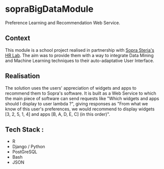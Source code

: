 # sopraBigDataModule

Preference Learning and Recommendation Web Service.

## Context

This module is a school project realised in partnership with [Sopra Steria's HR Lab](http://www.soprahr.com/fr). The aim was to provide them with a way to integrate Data Mining and Machine Learning techniques to their auto-adaptative User Interface.

## Realisation

The solution uses the users' appreciation of widgets and apps to recommend them to Sopra's software. It is built as a Web Service to which the main piece of software can send requests like "Which widgets and apps should I display to user lambda ?", giving responses as "From what we know of this user's preferences, we would recommend to display widgets [3, 2, 5, 1, 4] and apps [B, A, D, E, C] (in this order)".

## Tech Stack :

- R
- Django / Python
- PostGreSQL
- Bash
- JSON
